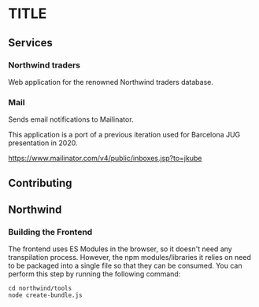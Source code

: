 TITLE
=====

## Services

### Northwind traders

Web application for the renowned Northwind traders database.


### Mail

Sends email notifications to Mailinator.

This application is a port of a previous iteration used for Barcelona JUG presentation in 2020.

https://www.mailinator.com/v4/public/inboxes.jsp?to=jkube


## Contributing

## Northwind

### Building the Frontend

The frontend uses ES Modules in the browser, so it doesn't need any transpilation process.
However, the npm modules/libraries it relies on need to be packaged into a single file so that they can be consumed.
You can perform this step by running the following command:
```shell
cd northwind/tools
node create-bundle.js
```

